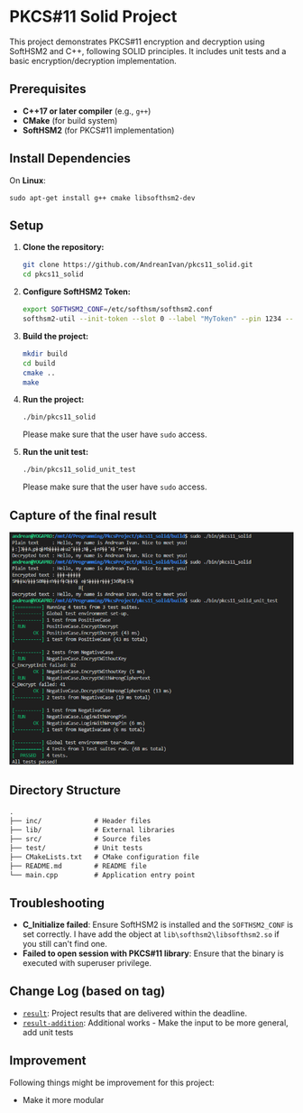 # PKCS#11 Solid Project

This project demonstrates PKCS#11 encryption and decryption using SoftHSM2 and C++, following SOLID principles. It includes unit tests and a basic encryption/decryption implementation.

## Prerequisites

- **C++17 or later compiler** (e.g., `g++`)
- **CMake** (for build system)
- **SoftHSM2** (for PKCS#11 implementation)

## Install Dependencies

On **Linux**:
```
sudo apt-get install g++ cmake libsofthsm2-dev
```

## Setup

1. **Clone the repository:**

   ```bash
   git clone https://github.com/AndreanIvan/pkcs11_solid.git
   cd pkcs11_solid
   ```

2. **Configure SoftHSM2 Token:**

   ```bash
   export SOFTHSM2_CONF=/etc/softhsm/softhsm2.conf
   softhsm2-util --init-token --slot 0 --label "MyToken" --pin 1234 --so-pin 0000
   ```

3. **Build the project:**

   ```bash
   mkdir build
   cd build
   cmake ..
   make
   ```

4. **Run the project:**

   ```bash
   ./bin/pkcs11_solid
   ```
   Please make sure that the user have `sudo` access.

5. **Run the unit test:**

   ```bash
   ./bin/pkcs11_solid_unit_test
   ```
   Please make sure that the user have `sudo` access.

## Capture of the final result

![Result Capture](./result_capture.png)

## Directory Structure

```
.
├── inc/             # Header files
├── lib/             # External libraries
├── src/             # Source files
├── test/            # Unit tests
├── CMakeLists.txt   # CMake configuration file
├── README.md        # README file
└── main.cpp         # Application entry point
```

## Troubleshooting

- **C_Initialize failed**: Ensure SoftHSM2 is installed and the `SOFTHSM2_CONF` is set correctly. I have add the object at `lib\softhsm2\libsofthsm2.so` if you still can't find one.
- **Failed to open session with PKCS#11 library**: Ensure that the binary is executed with superuser privilege.

## Change Log (based on tag)

- [`result`](https://github.com/AndreanIvan/pkcs11_solid/releases/tag/result): Project results that are delivered within the deadline.
- [`result-addition`](https://github.com/AndreanIvan/pkcs11_solid/releases/tag/result-addition): Additional works - Make the input to be more general, add unit tests

## Improvement

Following things might be improvement for this project:
- Make it more modular
